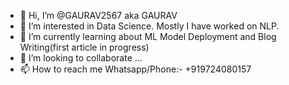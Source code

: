 - 👋 Hi, I’m @GAURAV2567 aka GAURAV
- 👀 I’m interested in Data Science. Mostly I have worked on NLP.
- 🌱 I’m currently learning about ML Model Deployment and Blog Writing(first article in progress)
- 💞️ I’m looking to collaborate ...
- 📫 How to reach me Whatsapp/Phone:- +919724080157

<!---
GAURAV2567/GAURAV2567 is a ✨ special ✨ repository because its `README.md` (this file) appears on your GitHub profile.
You can click the Preview link to take a look at your changes.
--->
